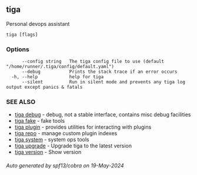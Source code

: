 ## tiga

Personal devops assistant

```
tiga [flags]
```

### Options

```
      --config string   The tiga config file to use (default "/home/runner/.tiga/config/default.yaml")
      --debug           Prints the stack trace if an error occurs
  -h, --help            help for tiga
      --silent          Run in silent mode and prevents any tiga log output except panics & fatals
```

### SEE ALSO

* [tiga debug](tiga_debug.md)	 - debug, not a stable interface, contains misc debug facilities
* [tiga fake](tiga_fake.md)	 - fake tools
* [tiga plugin](tiga_plugin.md)	 - provides utilities for interacting with plugins
* [tiga repo](tiga_repo.md)	 - manage custom plugin indexes
* [tiga system](tiga_system.md)	 - system ops tools
* [tiga upgrade](tiga_upgrade.md)	 - Upgrade tiga to the latest version
* [tiga version](tiga_version.md)	 - Show version

###### Auto generated by spf13/cobra on 19-May-2024
